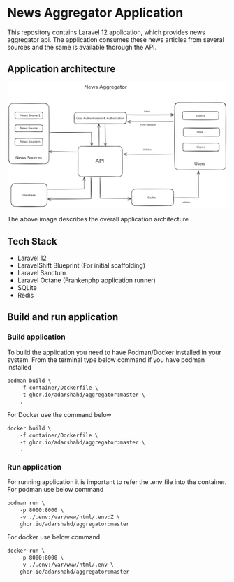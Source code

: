 # News Aggregator Application
This repository contains Laravel 12 application, which provides news aggregator api. The application consumes these news articles from several sources and the same is available thorough the API.

## Application architecture
![Architecture](./assets/images/news_aggregator_arch.png "architecture")

The above image describes the overall application architecture

## Tech Stack

* Laravel 12
* LaravelShift Blueprint (For initial scaffolding)
* Laravel Sanctum
* Laravel Octane (Frankenphp application runner)
* SQLite
* Redis

## Build and run application
### Build application
To build the application you need to have Podman/Docker installed in your system. From the terminal type below command if you have podman installed
```
podman build \
    -f container/Dockerfile \
    -t ghcr.io/adarshahd/aggregator:master \
    .
```

For Docker use the command below
```
docker build \
    -f container/Dockerfile \
    -t ghcr.io/adarshahd/aggregator:master \
    .
```
### Run application
For running application it is important to refer the .env file into the container. For podman use below command
```
podman run \
    -p 8000:8000 \
    -v ./.env:/var/www/html/.env:Z \
    ghcr.io/adarshahd/aggregator:master
```
For docker use below command
```
docker run \
    -p 8000:8000 \
    -v ./.env:/var/www/html/.env \
    ghcr.io/adarshahd/aggregator:master
```
